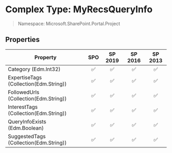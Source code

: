 # Complex Type: MyRecsQueryInfo

> Namespace: Microsoft.SharePoint.Portal.Project

## Properties

Property | SPO | SP 2019 | SP 2016 | SP 2013
----------|:---:|:-------:|:-------:|:-------:
Category (Edm.Int32) | ✅ | ✅ | ✅ | ✅
ExpertiseTags (Collection(Edm.String)) | ✅ | ✅ | ✅ | ✅
FollowedUrls (Collection(Edm.String)) | ✅ | ✅ | ✅ | ✅
InterestTags (Collection(Edm.String)) | ✅ | ✅ | ✅ | ✅
QueryInfoExists (Edm.Boolean) | ✅ | ✅ | ✅ | ✅
SuggestedTags (Collection(Edm.String)) | ✅ | ✅ | ✅ | ✅